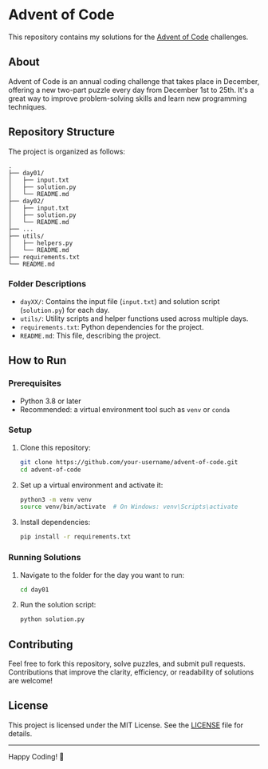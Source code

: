 # Advent of Code

This repository contains my solutions for the [Advent of Code](https://adventofcode.com/) challenges.

## About

Advent of Code is an annual coding challenge that takes place in December, offering a new two-part puzzle every day from December 1st to 25th. It's a great way to improve problem-solving skills and learn new programming techniques.

## Repository Structure

The project is organized as follows:

```
.
├── day01/
│   ├── input.txt
│   ├── solution.py
│   └── README.md
├── day02/
│   ├── input.txt
│   ├── solution.py
│   └── README.md
├── ...
├── utils/
│   ├── helpers.py
│   └── README.md
├── requirements.txt
└── README.md
```

### Folder Descriptions

- `dayXX/`: Contains the input file (`input.txt`) and solution script (`solution.py`) for each day.
- `utils/`: Utility scripts and helper functions used across multiple days.
- `requirements.txt`: Python dependencies for the project.
- `README.md`: This file, describing the project.

## How to Run

### Prerequisites

- Python 3.8 or later
- Recommended: a virtual environment tool such as `venv` or `conda`

### Setup

1. Clone this repository:

   ```bash
   git clone https://github.com/your-username/advent-of-code.git
   cd advent-of-code
   ```

2. Set up a virtual environment and activate it:

   ```bash
   python3 -m venv venv
   source venv/bin/activate  # On Windows: venv\Scripts\activate
   ```

3. Install dependencies:
   ```bash
   pip install -r requirements.txt
   ```

### Running Solutions

1. Navigate to the folder for the day you want to run:

   ```bash
   cd day01
   ```

2. Run the solution script:
   ```bash
   python solution.py
   ```

## Contributing

Feel free to fork this repository, solve puzzles, and submit pull requests. Contributions that improve the clarity, efficiency, or readability of solutions are welcome!

## License

This project is licensed under the MIT License. See the [LICENSE](LICENSE) file for details.

---

Happy Coding! 🎄
